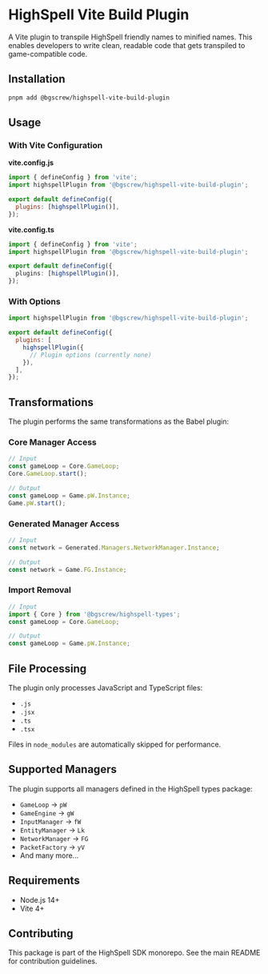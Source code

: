 # HighSpell Vite Build Plugin

A Vite plugin to transpile HighSpell friendly names to minified names. This enables developers to write clean, readable code that gets transpiled to game-compatible code.

## Installation

```bash
pnpm add @bgscrew/highspell-vite-build-plugin
```

## Usage

### With Vite Configuration

**vite.config.js**

```javascript
import { defineConfig } from 'vite';
import highspellPlugin from '@bgscrew/highspell-vite-build-plugin';

export default defineConfig({
  plugins: [highspellPlugin()],
});
```

**vite.config.ts**

```typescript
import { defineConfig } from 'vite';
import highspellPlugin from '@bgscrew/highspell-vite-build-plugin';

export default defineConfig({
  plugins: [highspellPlugin()],
});
```

### With Options

```javascript
import highspellPlugin from '@bgscrew/highspell-vite-build-plugin';

export default defineConfig({
  plugins: [
    highspellPlugin({
      // Plugin options (currently none)
    }),
  ],
});
```

## Transformations

The plugin performs the same transformations as the Babel plugin:

### Core Manager Access

```javascript
// Input
const gameLoop = Core.GameLoop;
Core.GameLoop.start();

// Output
const gameLoop = Game.pW.Instance;
Game.pW.start();
```

### Generated Manager Access

```javascript
// Input
const network = Generated.Managers.NetworkManager.Instance;

// Output
const network = Game.FG.Instance;
```

### Import Removal

```javascript
// Input
import { Core } from '@bgscrew/highspell-types';
const gameLoop = Core.GameLoop;

// Output
const gameLoop = Game.pW.Instance;
```

## File Processing

The plugin only processes JavaScript and TypeScript files:

- `.js`
- `.jsx`
- `.ts`
- `.tsx`

Files in `node_modules` are automatically skipped for performance.

## Supported Managers

The plugin supports all managers defined in the HighSpell types package:

- `GameLoop` → `pW`
- `GameEngine` → `gW`
- `InputManager` → `fW`
- `EntityManager` → `Lk`
- `NetworkManager` → `FG`
- `PacketFactory` → `yV`
- And many more...

## Requirements

- Node.js 14+
- Vite 4+

## Contributing

This package is part of the HighSpell SDK monorepo. See the main README for contribution guidelines.
